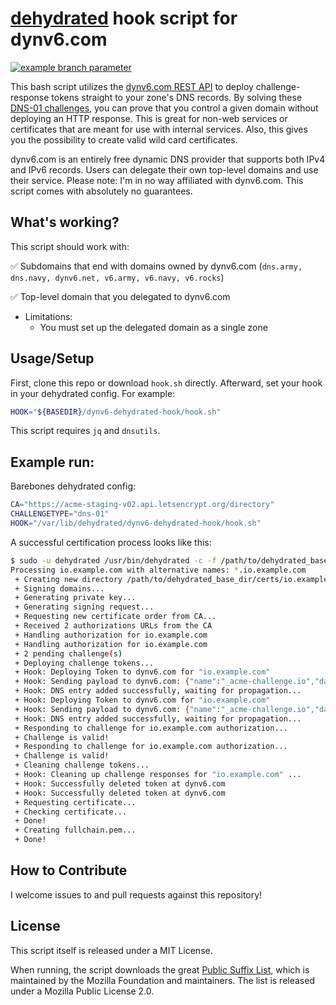# [dehydrated](https://github.com/dehydrated-io/dehydrated) hook script for dynv6.com

[![example branch parameter](https://github.com/movd/dynv6-dehydrated-hook/workflows/Test%20pushed%20commit%20with%20Bats/badge.svg?branch=main)](https://github.com/movd/dynv6-dehydrated-hook/actions)

This bash script utilizes the [dynv6.com REST API](https://dynv6.github.io/api-spec/) to deploy challenge-response tokens straight to your zone's DNS records. By solving these [DNS-01 challenges](https://github.com/dehydrated-io/dehydrated/blob/master/docs/dns-verification.md), you can prove that you control a given domain without deploying an HTTP response. This is great for non-web services or certificates that are meant for use with internal services. Also, this gives you the possibility to create valid wild card certificates. 

dynv6.com is an entirely free dynamic DNS provider that supports both IPv4 and IPv6 records. Users can delegate their own top-level domains and use their service. Please note: I'm in no way affiliated with dynv6.com. This script comes with absolutely no guarantees. 

## What's working?

This script should work with:

✅ Subdomains that end with domains owned by dynv6.com (`dns.army, dns.navy, dynv6.net, v6.army, v6.navy, v6.rocks`)

✅ Top-level domain that you delegated to dynv6.com 

- Limitations: 
  - You must set up the delegated domain as a single zone

## Usage/Setup

First, clone this repo or download `hook.sh` directly. Afterward, set your hook in your dehydrated config. For example:

```sh
HOOK="${BASEDIR}/dynv6-dehydrated-hook/hook.sh"
```

This script requires `jq` and `dnsutils`.

## Example run:

Barebones dehydrated config:

```sh
CA="https://acme-staging-v02.api.letsencrypt.org/directory" 
CHALLENGETYPE="dns-01"
HOOK="/var/lib/dehydrated/dynv6-dehydrated-hook/hook.sh"
```

A successful certification process looks like this:

```sh
$ sudo -u dehydrated /usr/bin/dehydrated -c -f /path/to/dehydrated_base_dir/config
Processing io.example.com with alternative names: *.io.example.com
 + Creating new directory /path/to/dehydrated_base_dir/certs/io.example.com ...
 + Signing domains...
 + Generating private key...
 + Generating signing request...
 + Requesting new certificate order from CA...
 + Received 2 authorizations URLs from the CA
 + Handling authorization for io.example.com
 + Handling authorization for io.example.com
 + 2 pending challenge(s)
 + Deploying challenge tokens...
 + Hook: Deploying Token to dynv6.com for "io.example.com"
 + Hook: Sending payload to dynv6.com: {"name":"_acme-challenge.io","data":"ZaC4pBB2_pb0DuazXI1vTtzz-CJIXbAtAHBsOg3Tz","type":"TXT"}
 + Hook: DNS entry added successfully, waiting for propagation...
 + Hook: Deploying Token to dynv6.com for "io.example.com"
 + Hook: Sending payload to dynv6.com: {"name":"_acme-challenge.io","data":"BhNdL7mHjUJRZnzscul83Dy3qwWY-Ddx6aPgRW4Bm","type":"TXT"}
 + Hook: DNS entry added successfully, waiting for propagation...
 + Responding to challenge for io.example.com authorization...
 + Challenge is valid!
 + Responding to challenge for io.example.com authorization...
 + Challenge is valid!
 + Cleaning challenge tokens...
 + Hook: Cleaning up challenge responses for "io.example.com" ...
 + Hook: Successfully deleted token at dynv6.com
 + Hook: Successfully deleted token at dynv6.com
 + Requesting certificate...
 + Checking certificate...
 + Done!
 + Creating fullchain.pem...
 + Done!
```

## How to Contribute

I welcome issues to and pull requests against this repository!

## License

This script itself is released under a MIT License. 

When running, the script downloads the great [Public Suffix List](https://github.com/publicsuffix/list), which is maintained by the Mozilla Foundation and maintainers. The list is released under a Mozilla Public License 2.0.

